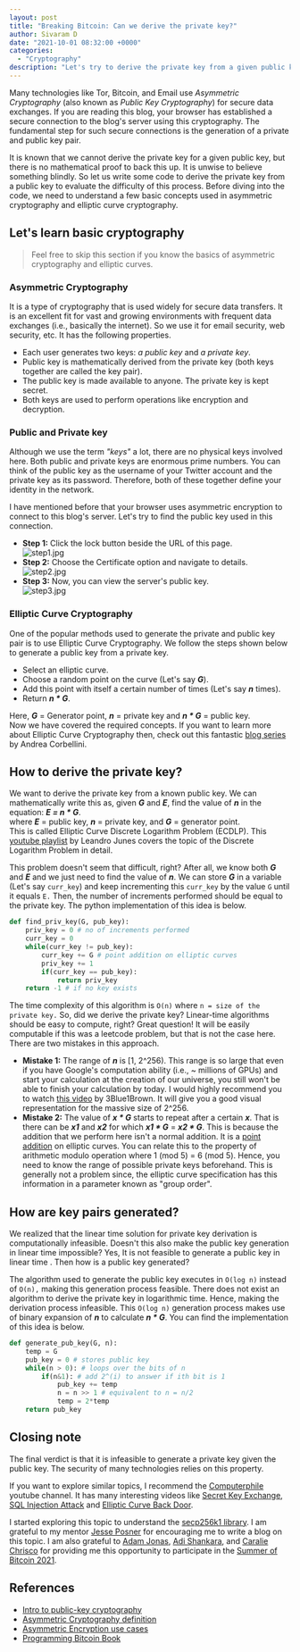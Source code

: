 ```yaml
---
layout: post
title: "Breaking Bitcoin: Can we derive the private key?"
author: Sivaram D
date: "2021-10-01 08:32:00 +0000"
categories:
  - "Cryptography"
description: "Let's try to derive the private key from a given public key!"
---
```


Many technologies like Tor, Bitcoin, and Email use *Asymmetric Cryptography* (also known as *Public Key Cryptography*) for secure data exchanges. If you are reading this blog, your browser has established a secure connection to the blog's server using this cryptography. The fundamental step for such secure connections is the generation of a private and public key pair.

It is known that we cannot derive the private key for a given public key, but there is no mathematical proof to back this up. It is unwise to believe something blindly. So let us write some code to derive the private key from a public key to evaluate the difficulty of this process. Before diving into the code, we need to understand a few basic concepts used in asymmetric cryptography and elliptic curve cryptography.

## Let's learn basic cryptography

> Feel free to skip this section if you know the basics of asymmetric cryptography and elliptic curves.

### Asymmetric Cryptography

It is a type of cryptography that is used widely for secure data transfers. It is an excellent fit for vast and growing environments with frequent data exchanges (i.e., basically the internet). So we use it for email security, web security, etc. It has the following properties.

* Each user generates two keys: *a public key* and *a private key*.
* Public key is mathematically derived from the private key (both keys together are called the key pair).
* The public key is made available to anyone. The private key is kept secret.
* Both keys are used to perform operations like encryption and decryption.

### Public and Private key

Although we use the term *"keys"* a lot, there are no physical keys involved here. Both public and private keys are enormous prime numbers. You can think of the public key as the username of your Twitter account and the private key as its password. Therefore, both of these together define your identity in the network.

I have mentioned before that your browser uses asymmetric encryption to connect to this blog's server. Let's try to find the public key used in this connection.

* **Step 1:** Click the lock button beside the URL of this page.  
  ![step1.jpg](https://cdn.hashnode.com/res/hashnode/image/upload/v1627988561252/zpFiHC6Va.jpeg)
* **Step 2:** Choose the Certificate option and navigate to details.  
  ![step2.jpg](https://cdn.hashnode.com/res/hashnode/image/upload/v1627988571348/6y5QkF0KJ.jpeg)
* **Step 3:** Now, you can view the server's public key.  
  ![step3.jpg](https://cdn.hashnode.com/res/hashnode/image/upload/v1627988577980/joJ0sxSIp.jpeg)

### Elliptic Curve Cryptography

One of the popular methods used to generate the private and public key pair is to use Elliptic Curve Cryptography. We follow the steps shown below to generate a public key from a private key.

* Select an elliptic curve.
* Choose a random point on the curve (Let's say ***G***).
* Add this point with itself a certain number of times (Let's say ***n*** times).
* Return ***n \* G***.

Here, ***G*** = Generator point, ***n*** = private key and ***n \* G*** = public key.  
Now we have covered the required concepts. If you want to learn more about Elliptic Curve Cryptography then, check out this fantastic [blog series](https://andrea.corbellini.name/2015/05/17/elliptic-curve-cryptography-a-gentle-introduction/?ref=blog.summerofbitcoin.org) by Andrea Corbellini.

## How to derive the private key?

We want to derive the private key from a known public key. We can mathematically write this as, given ***G*** and ***E***, find the value of ***n*** in the equation: ***E = n \* G***.  
where ***E*** = public key, ***n*** = private key, and ***G*** = generator point.  
This is called Elliptic Curve Discrete Logarithm Problem (ECDLP). This  [youtube playlist](https://www.youtube.com/watch?v=n41Z0c9Jm4Y&list=PL1xkDS1G9As7E_fPaLaFchq1a27I9a5tO&ref=blog.summerofbitcoin.org) by Leandro Junes covers the topic of the Discrete Logarithm Problem in detail.

This problem doesn't seem that difficult, right? After all, we know both ***G*** and ***E*** and we just need to find the value of ***n***. We can store ***G*** in a variable (Let's say `curr_key`) and keep incrementing this `curr_key` by the value `G` until it equals `E.` Then, the number of increments performed should be equal to the private key. The python implementation of this idea is below.

```python
def find_priv_key(G, pub_key):
    priv_key = 0 # no of increments performed
    curr_key = 0 
    while(curr_key != pub_key):
        curr_key += G # point addition on elliptic curves
        priv_key += 1
        if(curr_key == pub_key): 
            return priv_key
    return -1 # if no key exists

```

The time complexity of this algorithm is `O(n)` where `n = size of the private key.` So, did we derive the private key? Linear-time algorithms should be easy to compute, right? Great question! It will be easily computable if this was a leetcode problem, but that is not the case here. There are two mistakes in this approach.

* **Mistake 1:** The range of ***n*** is [1, 2^256). This range is so large that even if you have Google's computation ability (i.e., ~ millions of GPUs) and start your calculation at the creation of our universe, you still won't be able to finish your calculation by today. I would highly recommend you to watch [this video](https://www.youtube.com/watch?v=S9JGmA5_unY&t=3s&ref=blog.summerofbitcoin.org) by 3Blue1Brown. It will give you a good visual representation for the massive size of 2^256.
* **Mistake 2:** The value of ***x \* G*** starts to repeat after a certain ***x***. That is there can be ***x1*** and ***x2*** for which ***x1 \* G*** = ***x2 \* G***. This is because the addition that we perform here isn't a normal addition. It is a [point addition](https://andrea.corbellini.name/2015/05/17/elliptic-curve-cryptography-a-gentle-introduction/?ref=blog.summerofbitcoin.org#geometric-addition) on elliptic curves. You can relate this to the property of arithmetic modulo operation where 1 (mod 5) = 6 (mod 5). Hence, you need to know the range of possible private keys beforehand. This is generally not a problem since, the elliptic curve specification has this information in a parameter known as "group order".

## How are key pairs generated?

We realized that the linear time solution for private key derivation is computationally infeasible. Doesn't this also make the public key generation in linear time impossible? Yes, It is not feasible to generate a public key in linear time . Then how is a public key generated?

The algorithm used to generate the public key executes in `O(log n)` instead of `O(n),` making this generation process feasible. There does not exist an algorithm to derive the private key in logarithmic time. Hence, making the derivation process infeasible. This `O(log n)` generation process makes use of binary expansion of ***n*** to calculate ***n \* G***. You can find the implementation of this idea is below.

```python
def generate_pub_key(G, n):
    temp = G 
    pub_key = 0 # stores public key
	while(n > 0): # loops over the bits of n
        if(n&1): # add 2^(i) to answer if ith bit is 1
            pub_key += temp
			n = n >> 1 # equivalent to n = n/2
			temp = 2*temp
    return pub_key

```

## Closing note

The final verdict is that it is infeasible to generate a private key given the public key. The security of many technologies relies on this property.

If you want to explore similar topics, I recommend the [Computerphile](https://www.youtube.com/channel/UC9-y-6csu5WGm29I7JiwpnA?ref=blog.summerofbitcoin.org) youtube channel. It has many interesting videos like [Secret Key Exchange](https://www.youtube.com/watch?v=NmM9HA2MQGI&t=15s&pp=sAQA&ref=blog.summerofbitcoin.org), [SQL Injection Attack](https://www.youtube.com/watch?v=ciNHn38EyRc&t=48s&pp=sAQA&ref=blog.summerofbitcoin.org) and [Elliptic Curve Back Door](https://www.youtube.com/watch?v=nybVFJVXbww&t=380s&ref=blog.summerofbitcoin.org).

I started exploring this topic to understand the [secp256k1 library](https://github.com/bitcoin-core/secp256k1?ref=blog.summerofbitcoin.org). I am grateful to my mentor [Jesse Posner](https://twitter.com/jesseposner?ref=blog.summerofbitcoin.org) for encouraging me to write a blog on this topic. I am also grateful to [Adam Jonas](https://twitter.com/adamcjonas?ref=blog.summerofbitcoin.org), [Adi Shankara](https://twitter.com/adi_shankara_?ref=blog.summerofbitcoin.org), and [Caralie Chrisco](https://twitter.com/Caralie_C?ref=blog.summerofbitcoin.org) for providing me this opportunity to participate in the [Summer of Bitcoin 2021](https://summerofbitcoin.org/?ref=blog.summerofbitcoin.org).

## References

* [Intro to public-key cryptography](https://www.youtube.com/watch?v=GSIDS_lvRv4&ref=blog.summerofbitcoin.org)
* [Asymmetric Cryptography definition](https://www.sciencedirect.com/topics/computer-science/asymmetric-cryptography?ref=blog.summerofbitcoin.org)
* [Asymmetric Encryption use cases](https://cheapsslsecurity.com/blog/what-is-asymmetric-encryption-understand-with-simple-examples/?ref=blog.summerofbitcoin.org)
* [Programming Bitcoin Book](https://github.com/jimmysong/programmingbitcoin?ref=blog.summerofbitcoin.org)
